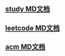 ## [study MD文档](https://github.com/ShenGuangMing/contest/blob/master/study/study.md)
## [leetcode MD文档](https://github.com/ShenGuangMing/contest/blob/master/leetcode/leetcode.md)
## [acm MD文档](https://github.com/ShenGuangMing/contest/blob/master/acm/acm.md)